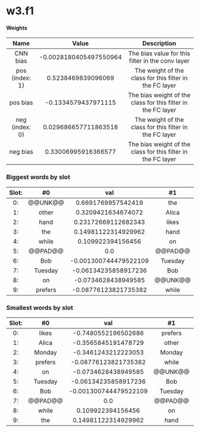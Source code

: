# w3.f1
#### Weights
Name | Value | Description
:--: | :--: | :--:
CNN bias | -0.0028180405497550964 | The bias value for this filter in the conv layer
pos (index: 1) | 0.5238469839096069| The weight of the class for this filter in the FC layer
pos bias | -0.1334579437971115| The bias weight of the class for this filter in the FC layer
neg (index: 0) | 0.029686657711863518| The weight of the class for this filter in the FC layer
neg bias | 0.33006995916366577| The bias weight of the class for this filter in the FC layer
### Biggest words by slot
Slot: |#0 | val | #1 | val | #2 | val
:--: | :--: | :--: | :--: | :--: | :--: | :--:
0: | @@UNK@@ | 0.6691769957542419 | the | 0.5798390507698059 | the | 0.989411473274231
1: | other | 0.3209421634674072 | Alica | 0.497935950756073 | Alica | 0.5206757187843323
2: | hand | 0.23172669112682343 | likes | 0.2730751633644104 | hand | 0.2619684934616089
3: | the | 0.14981122314929962 | hand | 0.041544102132320404 | @@UNK@@ | 0.22270771861076355
4: | while | 0.109922394156456 | on | 0.0329742357134819 | on | 0.15038862824440002
5: | @@PAD@@ | 0.0 | @@PAD@@ | 0.0 | @@PAD@@ | 0.0
6: | Bob | -0.001300744479522109 | Tuesday | -0.04011082649230957 | likes | -0.05595425143837929
7: | Tuesday | -0.06134235858917236 | Bob | -0.09485364705324173 | Bob | -0.18013019859790802
8: | on | -0.0734628438949585 | @@UNK@@ | -0.14037489891052246 | Tuesday | -0.31517791748046875
9: | prefers | -0.08776123821735382 | while | -0.15096652507781982 | while | -0.3364691138267517
### Smallest words by slot
Slot: |#0 | val | #1 | val | #2 | val
:--: | :--: | :--: | :--: | :--: | :--: | :--:
0: | likes | -0.7480552196502686 | prefers | -0.3421444892883301 | prefers | -0.5692359805107117
1: | Alica | -0.3565845191478729 | other | -0.282747358083725 | Monday | -0.5018507242202759
2: | Monday | -0.3461243212223053 | Monday | -0.22618938982486725 | other | -0.36688995361328125
3: | prefers | -0.08776123821735382 | while | -0.15096652507781982 | while | -0.3364691138267517
4: | on | -0.0734628438949585 | @@UNK@@ | -0.14037489891052246 | Tuesday | -0.31517791748046875
5: | Tuesday | -0.06134235858917236 | Bob | -0.09485364705324173 | Bob | -0.18013019859790802
6: | Bob | -0.001300744479522109 | Tuesday | -0.04011082649230957 | likes | -0.05595425143837929
7: | @@PAD@@ | 0.0 | @@PAD@@ | 0.0 | @@PAD@@ | 0.0
8: | while | 0.109922394156456 | on | 0.0329742357134819 | on | 0.15038862824440002
9: | the | 0.14981122314929962 | hand | 0.041544102132320404 | @@UNK@@ | 0.22270771861076355
